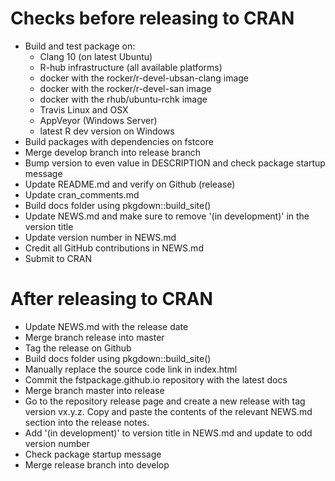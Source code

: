 
# Checks before releasing to CRAN

* Build and test package on:
    - Clang 10 (on latest Ubuntu)
    - R-hub infrastructure (all available platforms)
    - docker with the rocker/r-devel-ubsan-clang image
    - docker with the rocker/r-devel-san image
    - docker with the rhub/ubuntu-rchk image
    - Travis Linux and OSX
    - AppVeyor (Windows Server)
    - latest R dev version on Windows
* Build packages with dependencies on fstcore
* Merge develop branch into release branch
* Bump version to even value in DESCRIPTION and check package startup message
* Update README.md and verify on Github (release)
* Update cran_comments.md
* Build docs folder using pkgdown::build_site()
* Update NEWS.md and make sure to remove '(in development)' in the version title
* Update version number in NEWS.md
* Credit all GitHub contributions in NEWS.md
* Submit to CRAN

# After releasing to CRAN

* Update NEWS.md with the release date
* Merge branch release into master
* Tag the release on Github
* Build docs folder using pkgdown::build_site()
* Manually replace the source code link in index.html
* Commit the fstpackage.github.io repository with the latest docs
* Merge branch master into release
* Go to the repository release page and create a new release with tag version vx.y.z.
  Copy and paste the contents of the relevant NEWS.md section into the release notes.
* Add '(in development)' to version title in NEWS.md and update to odd version number
* Check package startup message
* Merge release branch into develop
